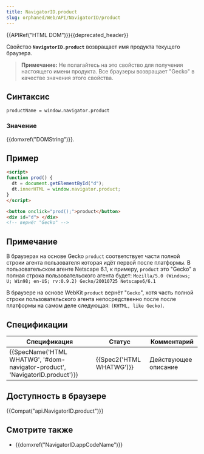 ```yaml
---
title: NavigatorID.product
slug: orphaned/Web/API/NavigatorID/product
---
```


{{APIRef("HTML DOM")}}{{deprecated_header}}

Свойство **`NavigatorID.product`** возвращает имя продукта текущего браузера.

> **Примечание:** Не полагайтесь на это свойство для получения настоящего имени продукта. Все браузеры возвращает "Gecko" в качестве значения этого свойства.

## Синтаксис

```
productName = window.navigator.product
```

### Значение

{{domxref("DOMString")}}.

## Пример

```html
<script>
function prod() {
  dt = document.getElementById("d");
  dt.innerHTML = window.navigator.product;
}
</script>

<button onclick="prod();">product</button>
<div id="d"> </div>
<!-- вернёт "Gecko" -->
```

## Примечание

В браузерах на основе Gecko `product` соответствует части полной строки агента пользователя которая идёт первой после платформы. В пользовательском агенте Netscape 6.1, к примеру, `product` это "Gecko" а полная строка пользовательского агента будет: `Mozilla/5.0 (Windows; U; Win98; en-US; rv:0.9.2) Gecko/20010725 Netscape6/6.1`

В браузере на основе WebKit `product` вернёт "`Gecko`", хотя часть полной строки пользовательского агента непосредственно после после платформы на самом деле следующая: `(KHTML, like Gecko)`.

## Спецификации

| Спецификация                                                                                         | Статус                           | Комментарий          |
| ---------------------------------------------------------------------------------------------------- | -------------------------------- | -------------------- |
| {{SpecName('HTML WHATWG', '#dom-navigator-product', 'NavigatorID.product')}} | {{Spec2('HTML WHATWG')}} | Действующее описание |

## Доступность в браузере

{{Compat("api.NavigatorID.product")}}

## Смотрите также

- {{domxref("NavigatorID.appCodeName")}}
